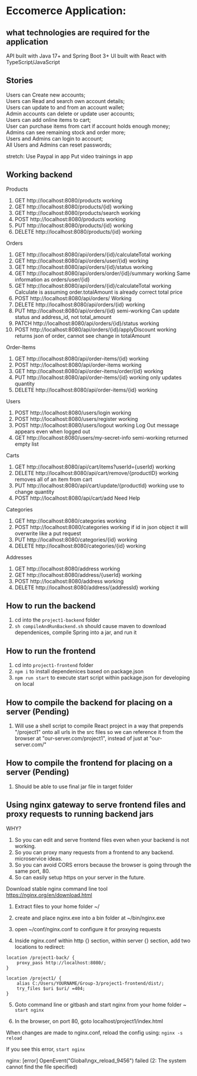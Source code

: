# Eccomerce Application:

## what technologies are required for the application
API built with Java 17+ and Spring Boot 3+
UI built with React with TypeScript/JavaScript

## Stories
Users can Create new accounts; <br>
Users can Read and search own account details; <br>
Users can update to and from an account wallet; <br>
Admin accounts can delete or update user accounts; <br>
Users can add online items to cart; <br>
User can purchase items from cart if account holds enough money; <br>
Admins can see remaining stock and order more; <br>
Users and Admins can login to account; <br>
All Users and Admins can reset passwords; <br>

stretch:
Use Paypal in app
Put video trainings in app


## Working backend

Products
1. GET http://localhost:8080/products 				working
2. GET http://localhost:8080/products/{id} 			working
3. GET http://localhost:8080/products/search			working
4. POST http://localhost:8080/products				working
5. PUT http://localhost:8080/products/{id}			working
6. DELETE http://localhost:8080/products/{id}			working

Orders
1. GET http://localhost:8080/api/orders/{id}/calculateTotal 	working
2. GET http://localhost:8080/api/orders/user/{id}		working
3. GET http://localhost:8080/api/orders/{id}/status		working
4. GET http://localhost:8080/api/orders/order/{id}/summary	working		Same information as orders/user/{id}
5. GET http://localhost:8080/api/orders/{id}/calculateTotal	working		Calculate is assuming order.totalAmount is already correct total price
6. POST http://localhost:8080/api/orders/			Working
7. DELETE http://localhost:8080/api/orders/{id}			working
8. PUT http://localhost:8080/api/orders/{id}			semi-working	Can update status and address_id, not total_amount
9. PATCH http://localhost:8080/api/orders/{id}/status		working
10. POST http://localhost:8080/api/orders/{id}/applyDiscount	working		returns json of order, cannot see change in totalAmount

Order-Items
1. GET http://localhost:8080/api/order-items/{id} 		working
2. POST http://localhost:8080/api/order-items			working
3. GET http://localhost:8080/api/order-items/order/{id}		working
4. PUT http://localhost:8080/api/order-items/{id}		working		only updates quantity
5. DELETE http://localhost:8080/api/order-items/{id}		working

Users
1. POST http://localhost:8080/users/login			working
2. POST http://localhost:8080/users/register			working
3. POST http://localhost:8080/users/logout			working		Log Out message appears even when logged out
4. GET http://localhost:8080/users/my-secret-info		semi-working	returned empty list

Carts
1. GET http://localhost:8080/api/cart/items?userId={userId}	working
2. DELETE http://localhost:8080/api/cart/remove/{productID}	working		removes all of an item from cart
3. PUT http://localhost:8080/api/cart/update/{productId}	working		use to change quantity
4. POST http://localhost:8080/api/cart/add			Need Help
   
Categories
1. GET http://localhost:8080/categories				working
2. POST http://localhost:8080/categories			working		if id in json object it will overwrite like a put request
3. PUT http://localhost:8080/categories/{id}			working
4. DELETE http://localhost:8080/categories/{id}			working

Addresses
1. GET http://localhost:8080/address				working
2. GET http://localhost:8080/address/{userId}			working
3. POST http://localhost:8080/address				working
4. DELETE http://localhost:8080/address/{addressId}		working

   
## How to run the backend

1. cd into the ```project1-backend``` folder
2. ```sh compileAndRunBackend.sh``` should cause maven to download dependenices, compile Spring into a jar, and run it

## How to run the frontend
1. cd into ```project1-frontend``` folder
2. ```npm i``` to install dependenices based on package.json
3. ```npm run start``` to execute start script within package.json for developing on local

## How to compile the backend for placing on a server (Pending)

1. Will use a shell script to compile React project in a way that prepends "/project1" onto all urls in the src files so we can reference it from the browser at "our-server.com/project1", instead of just at "our-server.com/"

## How to compile the frontend for placing on a server (Pending)

1. Should be able to use final jar file in target folder


## Using nginx gateway to serve frontend files and proxy requests to running backend jars

WHY?
1. So you can edit and serve frontend files even when your backend is not working.
2. So you can proxy many requests from a frontend to any backend. microservice ideas.
3. So you can avoid CORS errors because the browser is going through the same port, 80.
4. So can easily setup https on your server in the future.

Download stable nginx command line tool https://nginx.org/en/download.html

1. Extract files to your home folder ~/

2. create and place nginx.exe into a bin folder at ~/bin/nginx.exe

3. open ~/conf/nginx.conf to configure it for proxying requests

4. Inside nginx.conf within http {} section, within server {} section, add two locations to redirect:
```
location /project1-back/ {
	proxy_pass http://localhost:8080/;
}

location /project1/ {
	alias C:/Users/YOURNAME/Group-3/project1-frontend/dist/;
	try_files $uri $uri/ =404;
}
```
5. Goto command line or gitbash and start nginx from your home folder ~
```start nginx```

6. In the browser, on port 80, goto localhost/project1/index.html

When changes are made to nginx.conf, reload the config using:
```nginx -s reload```

If you see this error, ```start nginx```

nginx: [error] OpenEvent("Global\ngx_reload_9456") failed (2: The system cannot find the file specified)

